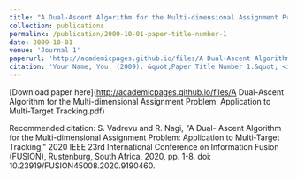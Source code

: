 ```yaml
---
title: "A Dual-Ascent Algorithm for the Multi-dimensional Assignment Problem: Application to Multi-Target Tracking"
collection: publications
permalink: /publication/2009-10-01-paper-title-number-1
date: 2009-10-01
venue: 'Journal 1'
paperurl: 'http://academicpages.github.io/files/A Dual-Ascent Algorithm for the Multi-dimensional Assignment Problem: Application to Multi-Target Tracking.pdf'
citation: 'Your Name, You. (2009). &quot;Paper Title Number 1.&quot; <i>Journal 1</i>. 1(1).'
---
```


[Download paper here](http://academicpages.github.io/files/A Dual-Ascent Algorithm for the Multi-dimensional Assignment Problem: Application to Multi-Target Tracking.pdf)

Recommended citation: S. Vadrevu and R. Nagi, "A Dual- Ascent Algorithm for the Multi-dimensional Assignment Problem: Application to Multi-Target Tracking," 2020 IEEE 23rd International Conference on Information Fusion (FUSION), Rustenburg, South Africa, 2020, pp. 1-8, doi: 10.23919/FUSION45008.2020.9190460.
